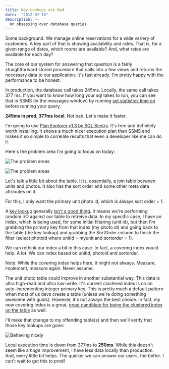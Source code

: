 ```yaml
---
title: Key Lookups are Bad
date:  "2012-07-16"
description: >-
  On obsessing over database queries
---
```


Some background. We manage online reservations for a wide variery of customers. A key part of that is showing availability and rates. That is, for a given range of dates, which rooms are available? And, what rates are available for each day? 

The core of our system for answering that question is a fairly straightforward stored procedure that calls into a few views and returns the necessary data to our application. It's fast already. I'm pretty happy with the performance to be honest. 

In production, the database call takes 245ms. Locally, the same call takes 377 ms. If you want to know how long your sql takes to run, you can see that in SSMS (in the messages window) by running 
[set statistics time on](http://msdn.microsoft.com/en-us/library/ms190287.aspx) before running your query.

**245ms in prod, 377ms local**. Not bad. Let's make it faster.

I'm going to use <a href="http://www.sqlsentry.com/plan-explorer/sql-server-query-view.asp">Plan Explorer v1.3 by SQL Sentry</a>. It's free and definitely worth installing. It shows a much nicer execution plan than SSMS and makes it so simple to correlate results that even a developer like me can do it.

Here's the problem area I'm going to focus on today:

![The problem areas](/img/problem_children.png)

![The problem areas](/img/problem_children_execution.png)

Let's talk a little bit about the table. It is, essentially, a join table between units and photos. It also has the sort order and some other meta data attributes on it. 

For this, I only want the primary unit photo id, which is always sort order = 1.

A [key lookup](http://technet.microsoft.com/en-us/library/bb326635(v=sql.105)) generally [isn't a good thing](http://www.simple-talk.com/sql/learn-sql-server/showplan-operator-of-the-week---bookmarkkey-lookup/). It means we're performing random I/O against our table to retreive data. In my specific case, I have an index, which is being used, for some initial filtering (unit id), but then I'm grabbing the primary key from that index (my photo id) and going back to the table (the key lookup) and grabbing the SortOrder column to finish the filter (select photoid where unitid = myunit and sortorder = 1).

We can rethink our index a bit in this case. In fact, a covering index would help. A lot. We can index based on unitid, photoid and sortorder. 

Note: While the covering index helps here, it might not always. Measure, implement, measure again. Never assume.

The unit photo table could improve in another substantial way. This data is ultra high-read and ultra low-write. It's current clustered index is on an auto-incrementing integer primary key. This is pretty much a default pattern when most of us devs create a table (unless we're doing something awesome with guids). However, it's not always the best choice. In fact, my new covering index is a great, [great candidate for being the clustered index on the table](http://msdn.microsoft.com/en-us/library/aa933131(v=sql.80).aspx) as well.

I'll make that change to my offending table(s) and then we'll verify that those key lookups are gone:

![Behaving nicely](/img/and_they_behave.png)

Local execution time is down from 377ms to **250ms**. While this doesn't seem like a _huge_ improvement, I have less data locally than production. And, every little bit helps. The quicker we can answer our users, the better. I can't wait to get this to prod!